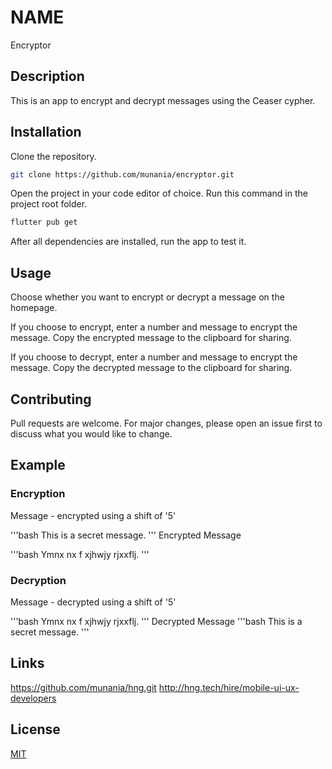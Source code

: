 # NAME
Encryptor

## Description
This is an app to encrypt and decrypt messages using the Ceaser cypher.

## Installation
Clone the repository.

```bash
git clone https://github.com/munania/encryptor.git
```

Open the project in your code editor of choice.
Run this command in the project root folder.

```bash
flutter pub get
```

After all dependencies are installed, run the app to test it.

## Usage
Choose whether you want to encrypt or decrypt a message on the homepage.

If you choose to encrypt, enter a number and message to encrypt the message. 
Copy the encrypted message to the clipboard for sharing.

If you choose to decrypt, enter a number and message to encrypt the message.
Copy the decrypted message to the clipboard for sharing.

## Contributing

Pull requests are welcome. For major changes, please open an issue first
to discuss what you would like to change.

## Example
### Encryption
Message - encrypted using a shift of '5'

'''bash
This is a secret message.
'''
Encrypted Message

'''bash
Ymnx nx f xjhwjy rjxxflj.
'''

### Decryption
Message - decrypted using a shift of '5'

'''bash
Ymnx nx f xjhwjy rjxxflj.
'''
Decrypted Message
'''bash
This is a secret message.
'''

## Links
https://github.com/munania/hng.git
http://hng.tech/hire/mobile-ui-ux-developers

## License
[MIT](https://choosealicense.com/licenses/mit/)